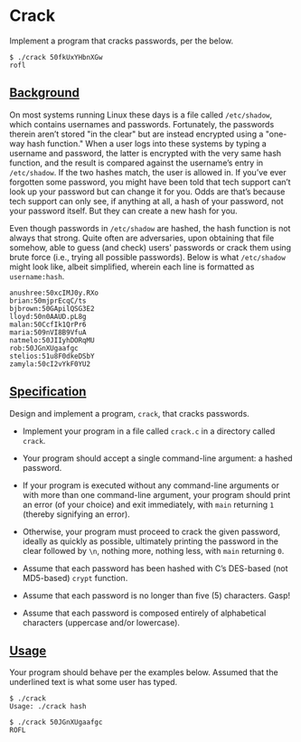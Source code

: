 <div id="content">
                <h1>Crack</h1>
<div class="sect1">
<div class="sectionbody">
<div class="paragraph">
<p>Implement a program that cracks passwords, per the below.</p>
</div>
<div class="listingblock">
<div class="content">
<pre class="pygments highlight"><code>$ <span class="underline">./crack 50fkUxYHbnXGw</span>
rofl</code></pre>
</div>
</div>
</div>
</div>
<div class="sect1">
<h2 id="background"><a class="link" href="#background">Background</a></h2>
<div class="sectionbody">
<div class="paragraph">
<p>On most systems running Linux these days is a file called <code>/etc/shadow</code>, which contains usernames and passwords. Fortunately, the passwords therein aren’t stored "in the clear" but are instead encrypted using a "one-way hash function." When a user logs into these systems by typing a username and password, the latter is encrypted with the very same hash function, and the result is compared against the username’s entry in <code>/etc/shadow</code>. If the two hashes match, the user is allowed in. If you’ve ever forgotten some password, you might have been told that tech support can’t look up your password but can change it for you. Odds are that’s because tech support can only see, if anything at all, a hash of your password, not your password itself. But they can create a new hash for you.</p>
</div>
<div class="paragraph">
<p>Even though passwords in <code>/etc/shadow</code> are hashed, the hash function is not always that strong. Quite often are adversaries, upon obtaining that file somehow, able to guess (and check) users' passwords or crack them using brute force (i.e., trying all possible passwords). Below is what <code>/etc/shadow</code> might look like, albeit simplified, wherein each line is formatted as <code>username:hash</code>.</p>
</div>
<div class="listingblock">
<div class="content">
<pre class="pygments highlight"><code>anushree:50xcIMJ0y.RXo
brian:50mjprEcqC/ts
bjbrown:50GApilQSG3E2
lloyd:50n0AAUD.pL8g
malan:50CcfIk1QrPr6
maria:509nVI8B9VfuA
natmelo:50JIIyhDORqMU
rob:50JGnXUgaafgc
stelios:51u8F0dkeDSbY
zamyla:50cI2vYkF0YU2</code></pre>
</div>
</div>
</div>
</div>
<div class="sect1">
<h2 id="specification"><a class="link" href="#specification">Specification</a></h2>
<div class="sectionbody">
<div class="paragraph">
<p>Design and implement a program, <code>crack</code>, that cracks passwords.</p>
</div>
<div class="ulist">
<ul>
<li>
<p>Implement your program in a file called <code>crack.c</code> in a directory called <code>crack</code>.</p>
</li>
<li>
<p>Your program should accept a single command-line argument: a hashed password.</p>
</li>
<li>
<p>If your program is executed without any command-line arguments or with more than one command-line argument, your program should print an error (of your choice) and exit immediately, with <code>main</code> returning <code>1</code> (thereby signifying an error).</p>
</li>
<li>
<p>Otherwise, your program must proceed to crack the given password, ideally as quickly as possible, ultimately printing the password in the clear followed by <code>\n</code>, nothing more, nothing less, with <code>main</code> returning <code>0</code>.</p>
</li>
<li>
<p>Assume that each password has been hashed with C’s DES-based (not MD5-based) <code>crypt</code> function.</p>
</li>
<li>
<p>Assume that each password is no longer than five (5) characters. Gasp!</p>
</li>
<li>
<p>Assume that each password is composed entirely of alphabetical characters (uppercase and/or lowercase).</p>
</li>
</ul>
</div>
</div>
</div>
<div class="sect1">
<h2 id="usage"><a class="link" href="#usage">Usage</a></h2>
<div class="sectionbody">
<div class="paragraph">
<p>Your program should behave per the examples below. Assumed that the underlined text is what some user has typed.</p>
</div>
<div class="listingblock">
<div class="content">
<pre class="pygments highlight"><code>$ <span class="underline">./crack</span>
Usage: ./crack hash</code></pre>
</div>
</div>
<div class="listingblock">
<div class="content">
<pre class="pygments highlight"><code>$ <span class="underline">./crack 50JGnXUgaafgc</span>
ROFL</code></pre>
</div>
</div>
</div>
</div>
